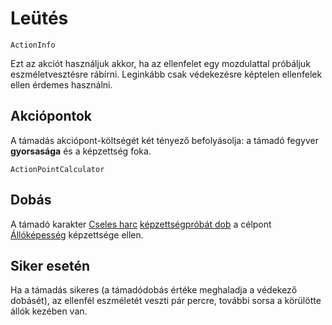 # Leütés

`ActionInfo`

Ezt az akciót használjuk akkor, ha az ellenfelet egy mozdulattal próbáljuk eszméletvesztésre rábírni. Leginkább csak védekezésre képtelen ellenfelek ellen érdemes használni.

## Akciópontok

A támadás akciópont-költségét két tényező befolyásolja: a támadó fegyver **gyorsasága** és a képzettség foka.

`ActionPointCalculator`

## Dobás

A támadó karakter [Cseles harc](skill:trick_fighting) [képzettségpróbát dob](rule:skill_check) a célpont [Állóképesség](skill:endurance) képzettsége ellen.

## Siker esetén

Ha a támadás sikeres (a támadódobás értéke meghaladja a védekező dobásét), az ellenfél eszméletét veszti pár percre, további sorsa a körülötte állók kezében van.
